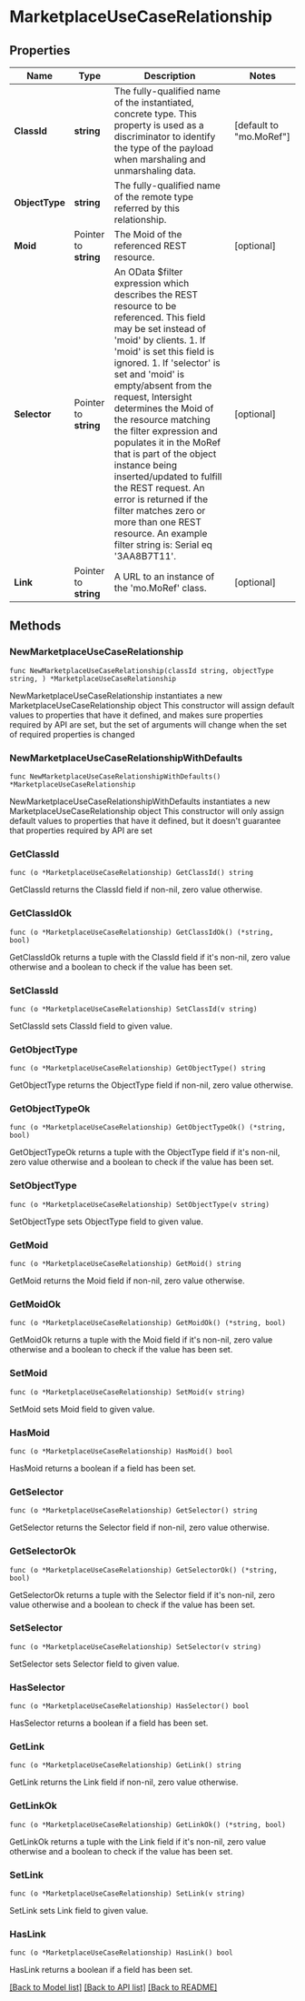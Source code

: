 # MarketplaceUseCaseRelationship

## Properties

Name | Type | Description | Notes
------------ | ------------- | ------------- | -------------
**ClassId** | **string** | The fully-qualified name of the instantiated, concrete type. This property is used as a discriminator to identify the type of the payload when marshaling and unmarshaling data. | [default to "mo.MoRef"]
**ObjectType** | **string** | The fully-qualified name of the remote type referred by this relationship. | 
**Moid** | Pointer to **string** | The Moid of the referenced REST resource. | [optional] 
**Selector** | Pointer to **string** | An OData $filter expression which describes the REST resource to be referenced. This field may be set instead of &#39;moid&#39; by clients. 1. If &#39;moid&#39; is set this field is ignored. 1. If &#39;selector&#39; is set and &#39;moid&#39; is empty/absent from the request, Intersight determines the Moid of the resource matching the filter expression and populates it in the MoRef that is part of the object instance being inserted/updated to fulfill the REST request. An error is returned if the filter matches zero or more than one REST resource. An example filter string is: Serial eq &#39;3AA8B7T11&#39;. | [optional] 
**Link** | Pointer to **string** | A URL to an instance of the &#39;mo.MoRef&#39; class. | [optional] 

## Methods

### NewMarketplaceUseCaseRelationship

`func NewMarketplaceUseCaseRelationship(classId string, objectType string, ) *MarketplaceUseCaseRelationship`

NewMarketplaceUseCaseRelationship instantiates a new MarketplaceUseCaseRelationship object
This constructor will assign default values to properties that have it defined,
and makes sure properties required by API are set, but the set of arguments
will change when the set of required properties is changed

### NewMarketplaceUseCaseRelationshipWithDefaults

`func NewMarketplaceUseCaseRelationshipWithDefaults() *MarketplaceUseCaseRelationship`

NewMarketplaceUseCaseRelationshipWithDefaults instantiates a new MarketplaceUseCaseRelationship object
This constructor will only assign default values to properties that have it defined,
but it doesn't guarantee that properties required by API are set

### GetClassId

`func (o *MarketplaceUseCaseRelationship) GetClassId() string`

GetClassId returns the ClassId field if non-nil, zero value otherwise.

### GetClassIdOk

`func (o *MarketplaceUseCaseRelationship) GetClassIdOk() (*string, bool)`

GetClassIdOk returns a tuple with the ClassId field if it's non-nil, zero value otherwise
and a boolean to check if the value has been set.

### SetClassId

`func (o *MarketplaceUseCaseRelationship) SetClassId(v string)`

SetClassId sets ClassId field to given value.


### GetObjectType

`func (o *MarketplaceUseCaseRelationship) GetObjectType() string`

GetObjectType returns the ObjectType field if non-nil, zero value otherwise.

### GetObjectTypeOk

`func (o *MarketplaceUseCaseRelationship) GetObjectTypeOk() (*string, bool)`

GetObjectTypeOk returns a tuple with the ObjectType field if it's non-nil, zero value otherwise
and a boolean to check if the value has been set.

### SetObjectType

`func (o *MarketplaceUseCaseRelationship) SetObjectType(v string)`

SetObjectType sets ObjectType field to given value.


### GetMoid

`func (o *MarketplaceUseCaseRelationship) GetMoid() string`

GetMoid returns the Moid field if non-nil, zero value otherwise.

### GetMoidOk

`func (o *MarketplaceUseCaseRelationship) GetMoidOk() (*string, bool)`

GetMoidOk returns a tuple with the Moid field if it's non-nil, zero value otherwise
and a boolean to check if the value has been set.

### SetMoid

`func (o *MarketplaceUseCaseRelationship) SetMoid(v string)`

SetMoid sets Moid field to given value.

### HasMoid

`func (o *MarketplaceUseCaseRelationship) HasMoid() bool`

HasMoid returns a boolean if a field has been set.

### GetSelector

`func (o *MarketplaceUseCaseRelationship) GetSelector() string`

GetSelector returns the Selector field if non-nil, zero value otherwise.

### GetSelectorOk

`func (o *MarketplaceUseCaseRelationship) GetSelectorOk() (*string, bool)`

GetSelectorOk returns a tuple with the Selector field if it's non-nil, zero value otherwise
and a boolean to check if the value has been set.

### SetSelector

`func (o *MarketplaceUseCaseRelationship) SetSelector(v string)`

SetSelector sets Selector field to given value.

### HasSelector

`func (o *MarketplaceUseCaseRelationship) HasSelector() bool`

HasSelector returns a boolean if a field has been set.

### GetLink

`func (o *MarketplaceUseCaseRelationship) GetLink() string`

GetLink returns the Link field if non-nil, zero value otherwise.

### GetLinkOk

`func (o *MarketplaceUseCaseRelationship) GetLinkOk() (*string, bool)`

GetLinkOk returns a tuple with the Link field if it's non-nil, zero value otherwise
and a boolean to check if the value has been set.

### SetLink

`func (o *MarketplaceUseCaseRelationship) SetLink(v string)`

SetLink sets Link field to given value.

### HasLink

`func (o *MarketplaceUseCaseRelationship) HasLink() bool`

HasLink returns a boolean if a field has been set.


[[Back to Model list]](../README.md#documentation-for-models) [[Back to API list]](../README.md#documentation-for-api-endpoints) [[Back to README]](../README.md)


